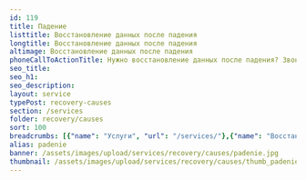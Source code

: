 ```yaml
---
id: 119
title: Падение
listtitle: Восстановление данных после падения
longtitle: Восстановление данных после падения
altimage: Восстановление данных после падения
phoneCallToActionTitle: Нужно восстановление данных после падения? Звоните!
seo_title: 
seo_h1: 
seo_description: 
layout: service
typePost: recovery-causes
section: /services
folder: recovery/causes
sort: 100
breadcrumbs: [{"name": "Услуги", "url": "/services/"},{"name": "Восстановление данных", "url": "/services/recovery/"},{"name": "После проишествий", "url":  "/services/recovery/causes/"}]
alias: padenie
banner: /assets/images/upload/services/recovery/causes/padenie.jpg
thumbnail: /assets/images/upload/services/recovery/causes/thumb_padenie.jpg
---
```

